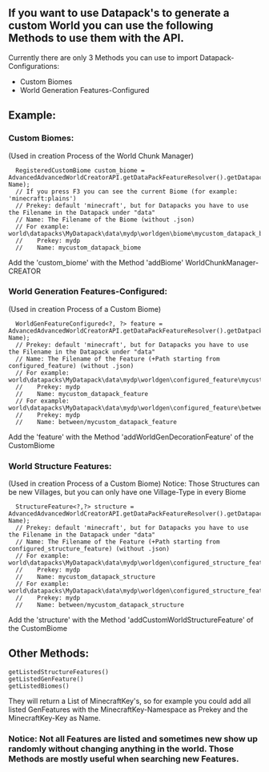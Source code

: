 ## If you want to use Datapack's to generate a custom World you can use the following Methods to use them with the API.

Currently there are only 3 Methods you can use to import Datapack-Configurations:
  - Custom Biomes
  - World Generation Features-Configured

## Example:
### Custom Biomes:
(Used in creation Process of the World Chunk Manager)
```
  RegisteredCustomBiome custom_biome = AdvancedAdvancedWorldCreatorAPI.getDataPackFeatureResolver().getDatapackBiome(Prekey, Name);
  // If you press F3 you can see the current Biome (for example: 'minecraft:plains')
  // Prekey: default 'minecraft', but for Datapacks you have to use the Filename in the Datapack under "data"
  // Name: The Filename of the Biome (without .json)
  // For example: world\datapacks\MyDatapack\data\mydp\worldgen\biome\mycustom_datapack_biome.json
  // 	Prekey: mydp
  //    Name: mycustom_datapack_biome

```
Add the 'custom_biome' with the Method 'addBiome' WorldChunkManager-CREATOR


### World Generation Features-Configured:
(Used in creation Process of a Custom Biome)
```
  WorldGenFeatureConfigured<?, ?> feature = AdvancedAdvancedWorldCreatorAPI.getDataPackFeatureResolver().getDatpackGenFeature(Prekey, Name);
  // Prekey: default 'minecraft', but for Datapacks you have to use the Filename in the Datapack under "data"
  // Name: The Filename of the Feature (+Path starting from configured_feature) (without .json)
  // For example: world\datapacks\MyDatapack\data\mydp\worldgen\configured_feature\mycustom_datapack_feature.json
  // 	Prekey: mydp
  //    Name: mycustom_datapack_feature
  // For example: world\datapacks\MyDatapack\data\mydp\worldgen\configured_feature\between\mycustom_datapack_feature.json
  // 	Prekey: mydp
  //    Name: between/mycustom_datapack_feature
```
Add the 'feature' with the Method 'addWorldGenDecorationFeature' of the CustomBiome
  

### World Structure Features:
(Used in creation Process of a Custom Biome)
Notice: Those Structures can be new Villages, but you can only have one Village-Type in every Biome
```
  StructureFeature<?,?> structure = AdvancedAdvancedWorldCreatorAPI.getDataPackFeatureResolver().getDatapackStructureFeature(Prekey, Name);
  // Prekey: default 'minecraft', but for Datapacks you have to use the Filename in the Datapack under "data"
  // Name: The Filename of the Feature (+Path starting from configured_structure_feature) (without .json)
  // For example: world\datapacks\MyDatapack\data\mydp\worldgen\configured_structure_feature\mycustom_datapack_structure.json
  // 	Prekey: mydp
  //    Name: mycustom_datapack_structure
  // For example: world\datapacks\MyDatapack\data\mydp\worldgen\configured_structure_feature\between\mycustom_datapack_structure.json
  // 	Prekey: mydp
  //    Name: between/mycustom_datapack_structure
```
Add the 'structure' with the Method 'addCustomWorldStructureFeature' of the CustomBiome



## Other Methods:
``` 
getListedStructureFeatures()
getListedGenFeature()
getListedBiomes()
```
They will return a List of MinecraftKey's, so for example you could add all listed GenFeatures with the MinecraftKey-Namespace as Prekey and the MinecraftKey-Key as Name. <br>
### Notice: Not all Features are listed and sometimes new show up randomly without changing anything in the world. Those Methods are mostly useful when searching new Features.



